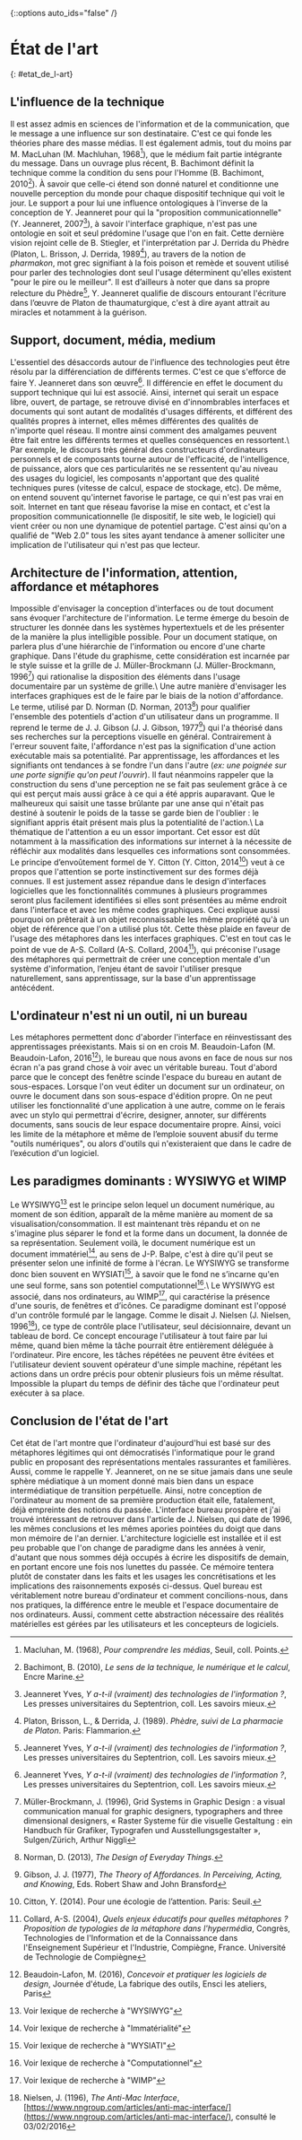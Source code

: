{::options auto_ids="false" /}

État de l'art
=
{: #etat_de_l-art}

## L'influence de la technique
Il est assez admis en sciences de l'information et de la communication, que le message a une influence sur son destinataire. C'est ce qui fonde les théories phare des masse médias. Il est également admis, tout du moins par M. MacLuhan (M. Machluhan, 1968[^macluhan1968]), que le médium fait partie intégrante du message. Dans un ouvrage plus récent, B. Bachimont définit la technique comme la condition du sens pour l'Homme (B. Bachimont, 2010[^bachimont2010]). À savoir que celle-ci étend son donné naturel et conditionne une nouvelle perception du monde pour chaque dispositif technique qui voit le jour. Le support a pour lui une influence ontologiques à l'inverse de la conception de Y. Jeanneret pour qui la "proposition communicationnelle" (Y. Jeanneret, 2007[^jeanneret2007]), à savoir l'interface graphique, n'est pas une ontologie en soit et seul prédomine l'usage que l'on en fait. Cette dernière vision rejoint celle de B. Stiegler, et l'interprétation par J. Derrida du Phèdre (Platon, L. Brisson, J. Derrida, 1989[^phedre]), au travers de la notion de *pharmakon*, mot grec signifiant à la fois poison et remède et souvent utilisé pour parler des technologies dont seul l'usage déterminent qu'elles existent "pour le pire ou le meilleur". Il est d’ailleurs à noter que dans sa propre relecture du Phèdre[^jeanneret2007], Y. Jeanneret qualifie de discours entourant l'écriture dans l’œuvre de Platon de thaumaturgique, c'est à dire ayant attrait au miracles et notamment à la guérison.

## Support, document, média, medium
L'essentiel des désaccords autour de l'influence des technologies peut être résolu par la différenciation de différents termes. C'est ce que s'efforce de faire Y. Jeanneret dans son œuvre[^jeanneret2007]. Il différencie en effet le document du support technique qui lui est associé. Ainsi, internet qui serait un espace libre, ouvert, de partage, se retrouve divisé en d'innombrables interfaces et documents qui sont autant de modalités d'usages différents, et différent des qualités propres à internet, elles mêmes différentes des qualités de n'importe quel réseau. Il montre ainsi comment des amalgames peuvent être fait entre les différents termes et quelles conséquences en ressortent.\\
Par exemple, le discours très général des constructeurs d'ordinateurs personnels et de composants tourne autour de l'efficacité, de l'intelligence, de puissance, alors que ces particularités ne se ressentent qu'au niveau des usages du logiciel, les composants n'apportant que des qualité techniques pures (vitesse de calcul, espace de stockage, etc). De même, on entend souvent qu'internet favorise le partage, ce qui n'est pas vrai en soit. Internet en tant que réseau favorise la mise en contact, et c'est la proposition communicationnelle (le dispositif, le site web, le logiciel) qui vient créer ou non une dynamique de potentiel partage. C'est ainsi qu'on a qualifié de "Web 2.0" tous les sites ayant tendance à amener solliciter une implication de l'utilisateur qui n'est pas que lecteur.

## Architecture de l'information, attention, affordance et métaphores
Impossible d'envisager la conception d'interfaces ou de tout document sans évoquer l'architecture de l'information. Le terme émerge du besoin de structurer les donnée dans les systèmes hypertextuels et de les présenter de la manière la plus intelligible possible. Pour un document statique, on parlera plus d'une hiérarchie de l'information ou encore d'une charte graphique. Dans l'étude du graphisme, cette considération est incarnée par le style suisse et la grille de J. Müller-Brockmann (J. Müller-Brockmann, 1996[^mullerbrock]) qui rationalise la disposition des éléments dans l'usage documentaire par un système de grille.\\
Une autre manière d'envisager les interfaces graphiques est de le faire par le biais de la notion d'affordance. Le terme, utilisé par D. Norman (D. Norman, 2013[^donnorman]) pour qualifier l'ensemble des potentiels d'action d'un utilisateur dans un programme. Il reprend le terme de J. J. Gibson (J. J. Gibson, 1977[^jjgibson]) qui l'a théorisé dans ses recherches sur la perceptions visuelle en général. Contrairement à l'erreur souvent faite, l'affordance n'est pas la signification d'une action exécutable mais sa potentialité. Par apprentissage, les affordances et les signifiants ont tendances à se fondre l'un dans l'autre (*ex: une poignée sur une porte signifie qu'on peut l'ouvrir*). Il faut néanmoins rappeler que la construction du sens d'une perception ne se fait pas seulement grâce à ce qui est perçut mais aussi grâce à ce qui a été appris auparavant. Que le malheureux qui saisit une tasse brûlante par une anse qui n'était pas destiné à soutenir le poids de la tasse se garde bien de l'oublier : le signifiant appris était présent mais plus la potentialité de l'action.\\
La thématique de l'attention a eu un essor important. Cet essor est dût notamment à la massification des informations sur internet à la nécessite de réfléchir aux modalités dans lesquelles ces informations sont consommées. Le principe d’envoûtement formel de Y. Citton (Y. Citton, 2014[^citton2014]) veut à ce propos que l'attention se porte instinctivement sur des formes déjà connues. Il est justement assez répandue dans le design d'interfaces logicielles que les fonctionnalités communes à plusieurs programmes seront plus facilement identifiées si elles sont présentées au même endroit dans l'interface et avec les même codes graphiques. Ceci explique aussi pourquoi on prêterait à un objet reconnaissable les même propriété qu'à un objet de référence que l'on a utilisé plus tôt. Cette thèse plaide en faveur de l'usage des métaphores dans les interfaces graphiques. C'est en tout cas le point de vue de A-S. Collard (A-S. Collard, 2004[^collard]), qui préconise l'usage des métaphores qui permettrait de créer une conception mentale d'un système d'information, l’enjeu étant de savoir l'utiliser presque naturellement, sans apprentissage, sur la base d'un apprentissage antécédent.

## L'ordinateur n'est ni un outil, ni un bureau
Les métaphores permettent donc d'aborder l'interface en réinvestissant des apprentissages préexistants. Mais si on en crois M. Beaudoin-Lafon (M. Beaudoin-Lafon, 2016[^bl]), le bureau que nous avons en face de nous sur nos écran n'a pas grand chose à voir avec un véritable bureau. Tout d'abord parce que le concept des fenêtre scinde l'espace du bureau en autant de sous-espaces. Lorsque l'on veut éditer un document sur un ordinateur, on ouvre le document dans son sous-espace d'édition propre. On ne peut utiliser les fonctionnalité d'une application à une autre, comme on le ferais avec un stylo qui permettrai d'écrire, designer, annoter, sur différents documents, sans soucis de leur espace documentaire propre. Ainsi, voici les limite de la métaphore et même de l’emploie souvent abusif du terme "outils numériques", ou alors d'outils qui n'existeraient que dans le cadre de l’exécution d'un logiciel.

## Les paradigmes dominants : WYSIWYG et WIMP
Le WYSIWYG[^wysiwyg] est le principe selon lequel un document numérique, au moment de son édition, apparaît de la même manière au moment de sa visualisation/consommation. Il est maintenant très répandu et on ne s'imagine plus séparer le fond et la forme dans un document, la donnée de sa représentation. Seulement voilà, le document numérique est un document immatériel[^imma], au sens de J-P. Balpe, c'est à dire qu'il peut se présenter selon une infinité de forme à l'écran. Le WYSIWYG se transforme donc bien souvent en WYSIATI[^wysiati], à savoir que le fond ne s’incarne qu'en une seul forme, sans son potentiel computationnel[^comput].\\
Le WYSIWYG est associé, dans nos ordinateurs, au WIMP[^wimp], qui caractérise la présence d'une souris, de fenêtres et d’icônes. Ce paradigme dominant est l'opposé d'un contrôle formulé par le langage. Comme le disait J. Nielsen (J. Nielsen, 1996[^nielsen]), ce type de contrôle place l'utilisateur, seul décisionnaire, devant un tableau de bord. Ce concept encourage l'utilisateur à tout faire par lui même, quand bien même la tâche pourrait être entièrement déléguée à l'ordinateur. Pire encore, les tâches répétées ne peuvent être évitées et l'utilisateur devient souvent opérateur d'une simple machine, répétant les actions dans un ordre précis pour obtenir plusieurs fois un même résultat. Impossible la plupart du temps de définir des tâche que l'ordinateur peut exécuter à sa place.

## Conclusion de l'état de l'art
Cet état de l'art montre que l'ordinateur d'aujourd'hui est basé sur des métaphores légitimes qui ont démocratisés l'informatique pour le grand public en proposant des représentations mentales rassurantes et familières. Aussi, comme le rappelle Y. Jeanneret, on ne se situe jamais dans une seule sphère médiatique à un moment donné mais bien dans un espace intermédiatique de transition perpétuelle. Ainsi, notre conception de l'ordinateur au moment de sa première production était elle, fatalement, déjà empreinte des notions du passée. L'interface bureau prospère et j'ai trouvé intéressant de retrouver dans l'article de J. Nielsen, qui date de 1996, les mêmes conclusions et les mêmes apories pointées du doigt que dans mon mémoire de l'an dernier. L'architecture logicielle est installée et il est peu probable que l'on change de paradigme dans les années à venir, d'autant que nous sommes déjà occupés à écrire les dispositifs de demain, en portant encore une fois nos lunettes du passée. Ce mémoire tentera plutôt de constater dans les faits et les usages les concrétisations et les implications des raisonnements exposés ci-dessus. Quel bureau est véritablement notre bureau d'ordinateur et comment concilions-nous, dans nos pratiques, la différence entre le meuble et l'espace documentaire de nos ordinateurs. Aussi, comment cette abstraction nécessaire des réalités matérielles est gérées par les utilisateurs et les concepteurs de logiciels.

[^macluhan1968]: Macluhan, M. (1968), *Pour comprendre les médias*, Seuil, coll. Points.
[^bachimont2010]: Bachimont, B. (2010), *Le sens de la technique, le numérique et le calcul*, Encre Marine.
[^jeanneret2007]: Jeanneret Yves, *Y a-t-il (vraiment) des technologies de l'information ?*, Les presses universitaires du Septentrion, coll. Les savoirs mieux.
[^phedre]: Platon, Brisson, L., & Derrida, J. (1989). *Phèdre, suivi de La pharmacie de Platon*. Paris: Flammarion.
[^mullerbrock]: Müller-Brockmann, J. (1996), Grid Systems in Graphic Design : a visual communication manual for graphic designers, typographers and three dimensional designers, « Raster Systeme für die visuelle Gestaltung : ein Handbuch für Grafiker, Typografen und Ausstellungsgestalter », Sulgen/Zürich, Arthur Niggli
[^donnorman]: Norman, D. (2013), *The Design of Everyday Things*.
[^jjgibson]: Gibson, J. J. (1977), *The Theory of Affordances. In Perceiving, Acting, and Knowing*, Eds. Robert Shaw and John Bransford
[^citton2014]: Citton, Y. (2014). Pour une écologie de l’attention. Paris: Seuil.
[^collard]: Collard, A-S. (2004), *Quels enjeux éducatifs pour quelles métaphores ? Proposition de typologies de la métaphore dans l'hypermédia*, Congrès, Technologies de l'Information et de la Connaissance dans l'Enseignement Supérieur et l'Industrie, Compiègne, France. Université de Technologie de Compiègne
[^bl]: Beaudoin-Lafon, M. (2016), *Concevoir et pratiquer les logiciels de design*, Journée d'étude, La fabrique des outils, Ensci les ateliers, Paris
[^wysiwyg]: Voir lexique de recherche à "WYSIWYG"
[^wimp]: Voir lexique de recherche à "WIMP"
[^imma]: Voir lexique de recherche à "Immatérialité"
[^wysiati]: Voir lexique de recherche à "WYSIATI"
[^comput]: Voir lexique de recherche à "Computationnel"
[^nielsen]: Nielsen, J. (1196), *The Anti-Mac Interface*, [https://www.nngroup.com/articles/anti-mac-interface/](https://www.nngroup.com/articles/anti-mac-interface/), consulté le 03/02/2016
